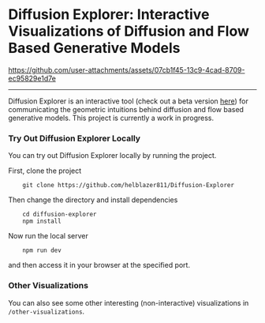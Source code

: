 # Diffusion Explorer: Interactive Visualizations of Diffusion and Flow Based Generative Models


https://github.com/user-attachments/assets/07cb1f45-13c9-4cad-8709-ec95829e1d7e
<!-- <video controls>
  <source src="DiffusionLabDemoVideo.mov">
  Your browser does not support the video tag.
</video> -->

---

Diffusion Explorer is an interactive tool (check out a beta version [here](https://alechelbling.com/Diffusion-Explorer)) for communicating the geometric intuitions behind diffusion and flow based generative models. This project is currently a work in progress. 

### Try Out Diffusion Explorer Locally

You can try out Diffusion Explorer locally by running the project.

First, clone the project
```
    git clone https://github.com/helblazer811/Diffusion-Explorer
```
Then change the directory and install dependencies
```
    cd diffusion-explorer
    npm install
```
Now run the local server
```
    npm run dev
```
and then access it in your browser at the specified port. 

### Other Visualizations

You can also see some other interesting (non-interactive) visualizations in `/other-visualizations`. 
